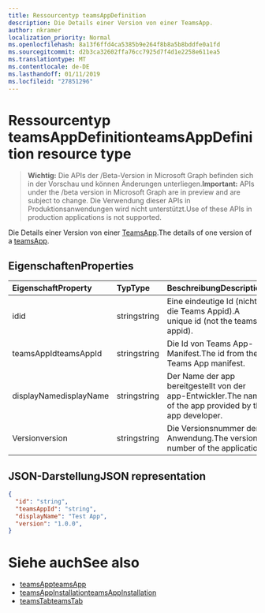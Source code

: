 ```yaml
---
title: Ressourcentyp teamsAppDefinition
description: Die Details einer Version von einer TeamsApp.
author: nkramer
localization_priority: Normal
ms.openlocfilehash: 8a13f6ffd4ca5385b9e264f8b8a5b8bddfe0a1fd
ms.sourcegitcommit: d2b3ca32602ffa76cc7925d7f4d1e2258e611ea5
ms.translationtype: MT
ms.contentlocale: de-DE
ms.lasthandoff: 01/11/2019
ms.locfileid: "27851296"
---
```

# <a name="teamsappdefinition-resource-type"></a><span data-ttu-id="4aa4a-103">Ressourcentyp teamsAppDefinition</span><span class="sxs-lookup"><span data-stu-id="4aa4a-103">teamsAppDefinition resource type</span></span>

> <span data-ttu-id="4aa4a-104">**Wichtig:** Die APIs der /Beta-Version in Microsoft Graph befinden sich in der Vorschau und können Änderungen unterliegen.</span><span class="sxs-lookup"><span data-stu-id="4aa4a-104">**Important:** APIs under the /beta version in Microsoft Graph are in preview and are subject to change.</span></span> <span data-ttu-id="4aa4a-105">Die Verwendung dieser APIs in Produktionsanwendungen wird nicht unterstützt.</span><span class="sxs-lookup"><span data-stu-id="4aa4a-105">Use of these APIs in production applications is not supported.</span></span>

<span data-ttu-id="4aa4a-106">Die Details einer Version von einer [TeamsApp](teamsapp.md).</span><span class="sxs-lookup"><span data-stu-id="4aa4a-106">The details of one version of a [teamsApp](teamsapp.md).</span></span>

## <a name="properties"></a><span data-ttu-id="4aa4a-107">Eigenschaften</span><span class="sxs-lookup"><span data-stu-id="4aa4a-107">Properties</span></span>

| <span data-ttu-id="4aa4a-108">Eigenschaft</span><span class="sxs-lookup"><span data-stu-id="4aa4a-108">Property</span></span>            | <span data-ttu-id="4aa4a-109">Typ</span><span class="sxs-lookup"><span data-stu-id="4aa4a-109">Type</span></span>     | <span data-ttu-id="4aa4a-110">Beschreibung</span><span class="sxs-lookup"><span data-stu-id="4aa4a-110">Description</span></span> |
|:------------------- |:-------- |:----------- |
| <span data-ttu-id="4aa4a-111">id</span><span class="sxs-lookup"><span data-stu-id="4aa4a-111">id</span></span>                  | <span data-ttu-id="4aa4a-112">string</span><span class="sxs-lookup"><span data-stu-id="4aa4a-112">string</span></span>   | <span data-ttu-id="4aa4a-113">Eine eindeutige Id (nicht die Teams Appid).</span><span class="sxs-lookup"><span data-stu-id="4aa4a-113">A unique id (not the teams appid).</span></span> |
| <span data-ttu-id="4aa4a-114">teamsAppId</span><span class="sxs-lookup"><span data-stu-id="4aa4a-114">teamsAppId</span></span>          | <span data-ttu-id="4aa4a-115">string</span><span class="sxs-lookup"><span data-stu-id="4aa4a-115">string</span></span>   | <span data-ttu-id="4aa4a-116">Die Id von Teams App-Manifest.</span><span class="sxs-lookup"><span data-stu-id="4aa4a-116">The id from the Teams App manifest.</span></span> |
| <span data-ttu-id="4aa4a-117">displayName</span><span class="sxs-lookup"><span data-stu-id="4aa4a-117">displayName</span></span>         | <span data-ttu-id="4aa4a-118">string</span><span class="sxs-lookup"><span data-stu-id="4aa4a-118">string</span></span>   | <span data-ttu-id="4aa4a-119">Der Name der app bereitgestellt von der app-Entwickler.</span><span class="sxs-lookup"><span data-stu-id="4aa4a-119">The name of the app provided by the app developer.</span></span> |
| <span data-ttu-id="4aa4a-120">Version</span><span class="sxs-lookup"><span data-stu-id="4aa4a-120">version</span></span>             | <span data-ttu-id="4aa4a-121">string</span><span class="sxs-lookup"><span data-stu-id="4aa4a-121">string</span></span>   | <span data-ttu-id="4aa4a-122">Die Versionsnummer der Anwendung.</span><span class="sxs-lookup"><span data-stu-id="4aa4a-122">The version number of the application.</span></span> |

## <a name="json-representation"></a><span data-ttu-id="4aa4a-123">JSON-Darstellung</span><span class="sxs-lookup"><span data-stu-id="4aa4a-123">JSON representation</span></span>

<!-- {
  "blockType": "resource",
  "@odata.type": "microsoft.graph.teamsAppDefinition",
  "baseType": "microsoft.graph.entity"
}-->

```json
{
  "id": "string",
  "teamsAppId": "string",
  "displayName": "Test App",
  "version": "1.0.0",
}
```

# <a name="see-also"></a><span data-ttu-id="4aa4a-124">Siehe auch</span><span class="sxs-lookup"><span data-stu-id="4aa4a-124">See also</span></span>

- [<span data-ttu-id="4aa4a-125">teamsApp</span><span class="sxs-lookup"><span data-stu-id="4aa4a-125">teamsApp</span></span>](teamsapp.md)
- [<span data-ttu-id="4aa4a-126">teamsAppInstallation</span><span class="sxs-lookup"><span data-stu-id="4aa4a-126">teamsAppInstallation</span></span>](teamsappinstallation.md)
- [<span data-ttu-id="4aa4a-127">teamsTab</span><span class="sxs-lookup"><span data-stu-id="4aa4a-127">teamsTab</span></span>](../resources/teamstab.md)

<!-- uuid: 8fcb5dbc-d5aa-4681-8e31-b001d5168d79
2015-10-25 14:57:30 UTC -->
<!-- {
  "type": "#page.annotation",
  "description": "teamsApp resource",
  "keywords": "",
  "section": "documentation",
  "tocPath": ""
}-->

